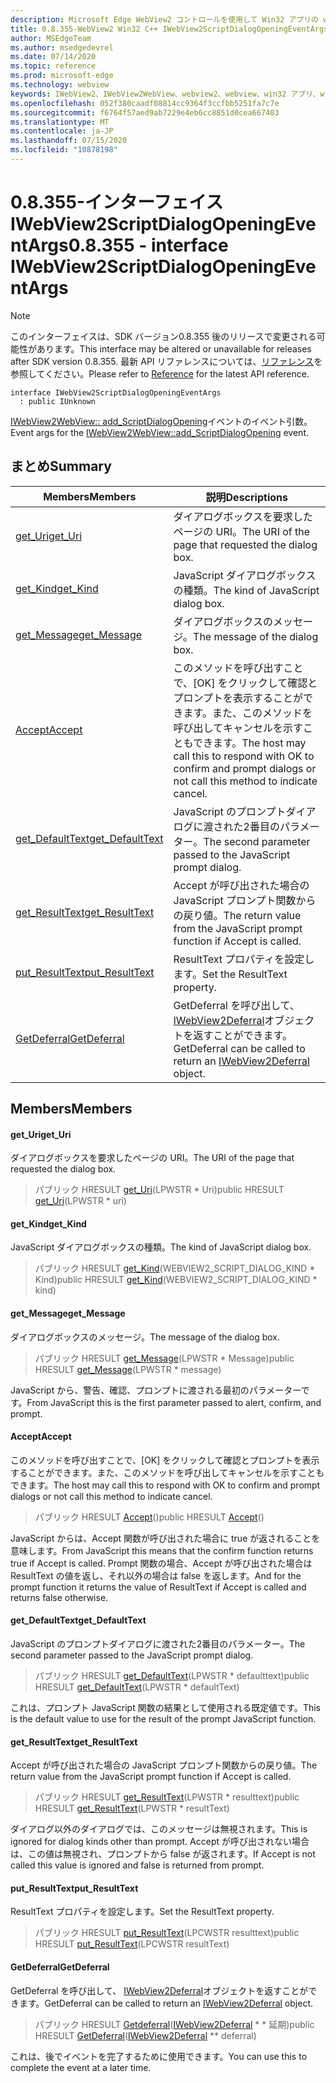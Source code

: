 ```yaml
---
description: Microsoft Edge WebView2 コントロールを使用して Win32 アプリの web コンテンツをホストする
title: 0.8.355-WebView2 Win32 C++ IWebView2ScriptDialogOpeningEventArgs
author: MSEdgeTeam
ms.author: msedgedevrel
ms.date: 07/14/2020
ms.topic: reference
ms.prod: microsoft-edge
ms.technology: webview
keywords: IWebView2、IWebView2WebView、webview2、webview、win32 アプリ、win32、edge
ms.openlocfilehash: 052f380caadf08814cc9364f3ccfbb5251fa7c7e
ms.sourcegitcommit: f6764f57aed9ab7229e4eb6cc8851d0cea667403
ms.translationtype: MT
ms.contentlocale: ja-JP
ms.lasthandoff: 07/15/2020
ms.locfileid: "10878198"
---
```

# <span data-ttu-id="98b03-104">0.8.355-インターフェイス IWebView2ScriptDialogOpeningEventArgs</span><span class="sxs-lookup"><span data-stu-id="98b03-104">0.8.355 - interface IWebView2ScriptDialogOpeningEventArgs</span></span> 

> [!NOTE]
> <span data-ttu-id="98b03-105">このインターフェイスは、SDK バージョン0.8.355 後のリリースで変更される可能性があります。</span><span class="sxs-lookup"><span data-stu-id="98b03-105">This interface may be altered or unavailable for releases after SDK version 0.8.355.</span></span> <span data-ttu-id="98b03-106">最新 API リファレンスについては、[リファレンス](../../../webview2-api-reference.md)を参照してください。</span><span class="sxs-lookup"><span data-stu-id="98b03-106">Please refer to [Reference](../../../webview2-api-reference.md) for the latest API reference.</span></span>

```
interface IWebView2ScriptDialogOpeningEventArgs
  : public IUnknown
```

<span data-ttu-id="98b03-107">[IWebView2WebView:: add_ScriptDialogOpening](IWebView2WebView.md#add_scriptdialogopening)イベントのイベント引数。</span><span class="sxs-lookup"><span data-stu-id="98b03-107">Event args for the [IWebView2WebView::add_ScriptDialogOpening](IWebView2WebView.md#add_scriptdialogopening) event.</span></span>

## <span data-ttu-id="98b03-108">まとめ</span><span class="sxs-lookup"><span data-stu-id="98b03-108">Summary</span></span>

 <span data-ttu-id="98b03-109">Members</span><span class="sxs-lookup"><span data-stu-id="98b03-109">Members</span></span>                        | <span data-ttu-id="98b03-110">説明</span><span class="sxs-lookup"><span data-stu-id="98b03-110">Descriptions</span></span>
--------------------------------|---------------------------------------------
[<span data-ttu-id="98b03-111">get_Uri</span><span class="sxs-lookup"><span data-stu-id="98b03-111">get_Uri</span></span>](#get_uri) | <span data-ttu-id="98b03-112">ダイアログボックスを要求したページの URI。</span><span class="sxs-lookup"><span data-stu-id="98b03-112">The URI of the page that requested the dialog box.</span></span>
[<span data-ttu-id="98b03-113">get_Kind</span><span class="sxs-lookup"><span data-stu-id="98b03-113">get_Kind</span></span>](#get_kind) | <span data-ttu-id="98b03-114">JavaScript ダイアログボックスの種類。</span><span class="sxs-lookup"><span data-stu-id="98b03-114">The kind of JavaScript dialog box.</span></span>
[<span data-ttu-id="98b03-115">get_Message</span><span class="sxs-lookup"><span data-stu-id="98b03-115">get_Message</span></span>](#get_message) | <span data-ttu-id="98b03-116">ダイアログボックスのメッセージ。</span><span class="sxs-lookup"><span data-stu-id="98b03-116">The message of the dialog box.</span></span>
[<span data-ttu-id="98b03-117">Accept</span><span class="sxs-lookup"><span data-stu-id="98b03-117">Accept</span></span>](#accept) | <span data-ttu-id="98b03-118">このメソッドを呼び出すことで、[OK] をクリックして確認とプロンプトを表示することができます。また、このメソッドを呼び出してキャンセルを示すこともできます。</span><span class="sxs-lookup"><span data-stu-id="98b03-118">The host may call this to respond with OK to confirm and prompt dialogs or not call this method to indicate cancel.</span></span>
[<span data-ttu-id="98b03-119">get_DefaultText</span><span class="sxs-lookup"><span data-stu-id="98b03-119">get_DefaultText</span></span>](#get_defaulttext) | <span data-ttu-id="98b03-120">JavaScript のプロンプトダイアログに渡された2番目のパラメーター。</span><span class="sxs-lookup"><span data-stu-id="98b03-120">The second parameter passed to the JavaScript prompt dialog.</span></span>
[<span data-ttu-id="98b03-121">get_ResultText</span><span class="sxs-lookup"><span data-stu-id="98b03-121">get_ResultText</span></span>](#get_resulttext) | <span data-ttu-id="98b03-122">Accept が呼び出された場合の JavaScript プロンプト関数からの戻り値。</span><span class="sxs-lookup"><span data-stu-id="98b03-122">The return value from the JavaScript prompt function if Accept is called.</span></span>
[<span data-ttu-id="98b03-123">put_ResultText</span><span class="sxs-lookup"><span data-stu-id="98b03-123">put_ResultText</span></span>](#put_resulttext) | <span data-ttu-id="98b03-124">ResultText プロパティを設定します。</span><span class="sxs-lookup"><span data-stu-id="98b03-124">Set the ResultText property.</span></span>
[<span data-ttu-id="98b03-125">GetDeferral</span><span class="sxs-lookup"><span data-stu-id="98b03-125">GetDeferral</span></span>](#getdeferral) | <span data-ttu-id="98b03-126">GetDeferral を呼び出して、 [IWebView2Deferral](IWebView2Deferral.md)オブジェクトを返すことができます。</span><span class="sxs-lookup"><span data-stu-id="98b03-126">GetDeferral can be called to return an [IWebView2Deferral](IWebView2Deferral.md) object.</span></span>

## <span data-ttu-id="98b03-127">Members</span><span class="sxs-lookup"><span data-stu-id="98b03-127">Members</span></span>

#### <span data-ttu-id="98b03-128">get_Uri</span><span class="sxs-lookup"><span data-stu-id="98b03-128">get_Uri</span></span> 

<span data-ttu-id="98b03-129">ダイアログボックスを要求したページの URI。</span><span class="sxs-lookup"><span data-stu-id="98b03-129">The URI of the page that requested the dialog box.</span></span>

> <span data-ttu-id="98b03-130">パブリック HRESULT [get_Uri](#get_uri)(LPWSTR \* Uri)</span><span class="sxs-lookup"><span data-stu-id="98b03-130">public HRESULT [get_Uri](#get_uri)(LPWSTR \* uri)</span></span>

#### <span data-ttu-id="98b03-131">get_Kind</span><span class="sxs-lookup"><span data-stu-id="98b03-131">get_Kind</span></span> 

<span data-ttu-id="98b03-132">JavaScript ダイアログボックスの種類。</span><span class="sxs-lookup"><span data-stu-id="98b03-132">The kind of JavaScript dialog box.</span></span>

> <span data-ttu-id="98b03-133">パブリック HRESULT [get_Kind](#get_kind)(WEBVIEW2_SCRIPT_DIALOG_KIND \* Kind)</span><span class="sxs-lookup"><span data-stu-id="98b03-133">public HRESULT [get_Kind](#get_kind)(WEBVIEW2_SCRIPT_DIALOG_KIND \* kind)</span></span>

#### <span data-ttu-id="98b03-134">get_Message</span><span class="sxs-lookup"><span data-stu-id="98b03-134">get_Message</span></span> 

<span data-ttu-id="98b03-135">ダイアログボックスのメッセージ。</span><span class="sxs-lookup"><span data-stu-id="98b03-135">The message of the dialog box.</span></span>

> <span data-ttu-id="98b03-136">パブリック HRESULT [get_Message](#get_message)(LPWSTR \* Message)</span><span class="sxs-lookup"><span data-stu-id="98b03-136">public HRESULT [get_Message](#get_message)(LPWSTR \* message)</span></span>

<span data-ttu-id="98b03-137">JavaScript から、警告、確認、プロンプトに渡される最初のパラメーターです。</span><span class="sxs-lookup"><span data-stu-id="98b03-137">From JavaScript this is the first parameter passed to alert, confirm, and prompt.</span></span>

#### <span data-ttu-id="98b03-138">Accept</span><span class="sxs-lookup"><span data-stu-id="98b03-138">Accept</span></span> 

<span data-ttu-id="98b03-139">このメソッドを呼び出すことで、[OK] をクリックして確認とプロンプトを表示することができます。また、このメソッドを呼び出してキャンセルを示すこともできます。</span><span class="sxs-lookup"><span data-stu-id="98b03-139">The host may call this to respond with OK to confirm and prompt dialogs or not call this method to indicate cancel.</span></span>

> <span data-ttu-id="98b03-140">パブリック HRESULT [Accept](#accept)()</span><span class="sxs-lookup"><span data-stu-id="98b03-140">public HRESULT [Accept](#accept)()</span></span>

<span data-ttu-id="98b03-141">JavaScript からは、Accept 関数が呼び出された場合に true が返されることを意味します。</span><span class="sxs-lookup"><span data-stu-id="98b03-141">From JavaScript this means that the confirm function returns true if Accept is called.</span></span> <span data-ttu-id="98b03-142">Prompt 関数の場合、Accept が呼び出された場合は ResultText の値を返し、それ以外の場合は false を返します。</span><span class="sxs-lookup"><span data-stu-id="98b03-142">And for the prompt function it returns the value of ResultText if Accept is called and returns false otherwise.</span></span>

#### <span data-ttu-id="98b03-143">get_DefaultText</span><span class="sxs-lookup"><span data-stu-id="98b03-143">get_DefaultText</span></span> 

<span data-ttu-id="98b03-144">JavaScript のプロンプトダイアログに渡された2番目のパラメーター。</span><span class="sxs-lookup"><span data-stu-id="98b03-144">The second parameter passed to the JavaScript prompt dialog.</span></span>

> <span data-ttu-id="98b03-145">パブリック HRESULT [get_DefaultText](#get_defaulttext)(LPWSTR \* defaulttext)</span><span class="sxs-lookup"><span data-stu-id="98b03-145">public HRESULT [get_DefaultText](#get_defaulttext)(LPWSTR \* defaultText)</span></span>

<span data-ttu-id="98b03-146">これは、プロンプト JavaScript 関数の結果として使用される既定値です。</span><span class="sxs-lookup"><span data-stu-id="98b03-146">This is the default value to use for the result of the prompt JavaScript function.</span></span>

#### <span data-ttu-id="98b03-147">get_ResultText</span><span class="sxs-lookup"><span data-stu-id="98b03-147">get_ResultText</span></span> 

<span data-ttu-id="98b03-148">Accept が呼び出された場合の JavaScript プロンプト関数からの戻り値。</span><span class="sxs-lookup"><span data-stu-id="98b03-148">The return value from the JavaScript prompt function if Accept is called.</span></span>

> <span data-ttu-id="98b03-149">パブリック HRESULT [get_ResultText](#get_resulttext)(LPWSTR \* resulttext)</span><span class="sxs-lookup"><span data-stu-id="98b03-149">public HRESULT [get_ResultText](#get_resulttext)(LPWSTR \* resultText)</span></span>

<span data-ttu-id="98b03-150">ダイアログ以外のダイアログでは、このメッセージは無視されます。</span><span class="sxs-lookup"><span data-stu-id="98b03-150">This is ignored for dialog kinds other than prompt.</span></span> <span data-ttu-id="98b03-151">Accept が呼び出されない場合は、この値は無視され、プロンプトから false が返されます。</span><span class="sxs-lookup"><span data-stu-id="98b03-151">If Accept is not called this value is ignored and false is returned from prompt.</span></span>

#### <span data-ttu-id="98b03-152">put_ResultText</span><span class="sxs-lookup"><span data-stu-id="98b03-152">put_ResultText</span></span> 

<span data-ttu-id="98b03-153">ResultText プロパティを設定します。</span><span class="sxs-lookup"><span data-stu-id="98b03-153">Set the ResultText property.</span></span>

> <span data-ttu-id="98b03-154">パブリック HRESULT [put_ResultText](#put_resulttext)(LPCWSTR resulttext)</span><span class="sxs-lookup"><span data-stu-id="98b03-154">public HRESULT [put_ResultText](#put_resulttext)(LPCWSTR resultText)</span></span>

#### <span data-ttu-id="98b03-155">GetDeferral</span><span class="sxs-lookup"><span data-stu-id="98b03-155">GetDeferral</span></span> 

<span data-ttu-id="98b03-156">GetDeferral を呼び出して、 [IWebView2Deferral](IWebView2Deferral.md)オブジェクトを返すことができます。</span><span class="sxs-lookup"><span data-stu-id="98b03-156">GetDeferral can be called to return an [IWebView2Deferral](IWebView2Deferral.md) object.</span></span>

> <span data-ttu-id="98b03-157">パブリック HRESULT [Getdeferral](#getdeferral)([IWebView2Deferral](IWebView2Deferral.md) \* \* 延期)</span><span class="sxs-lookup"><span data-stu-id="98b03-157">public HRESULT [GetDeferral](#getdeferral)([IWebView2Deferral](IWebView2Deferral.md) \*\* deferral)</span></span>

<span data-ttu-id="98b03-158">これは、後でイベントを完了するために使用できます。</span><span class="sxs-lookup"><span data-stu-id="98b03-158">You can use this to complete the event at a later time.</span></span>

